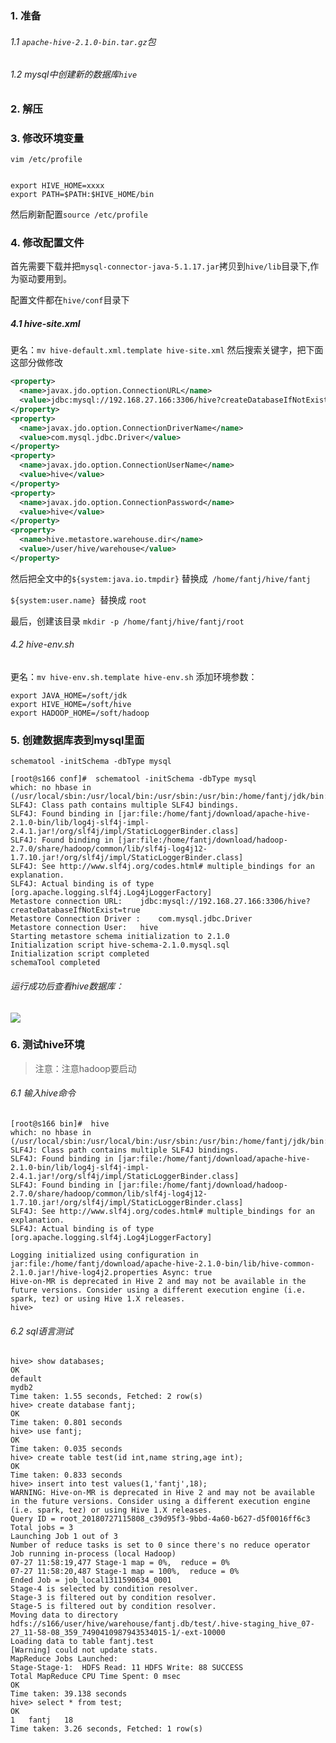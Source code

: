 ###   1. 准备
######   1.1 `apache-hive-2.1.0-bin.tar.gz`包

######   1.2 mysql中创建新的数据库`hive`
###   2. 解压
###   3. 修改环境变量
```
vim /etc/profile


export HIVE_HOME=xxxx
export PATH=$PATH:$HIVE_HOME/bin
```
然后刷新配置`source /etc/profile`

###   4. 修改配置文件

首先需要下载并把`mysql-connector-java-5.1.17.jar`拷贝到`hive/lib`目录下,作为驱动要用到。

配置文件都在`hive/conf`目录下
#####    4.1 hive-site.xml
更名：`mv hive-default.xml.template hive-site.xml`
然后搜索关键字，把下面这部分做修改
```xml
<property>
  <name>javax.jdo.option.ConnectionURL</name>
  <value>jdbc:mysql://192.168.27.166:3306/hive?createDatabaseIfNotExist=true</value>
</property>
<property>
  <name>javax.jdo.option.ConnectionDriverName</name>
  <value>com.mysql.jdbc.Driver</value>
</property>
<property>
  <name>javax.jdo.option.ConnectionUserName</name>
  <value>hive</value>
</property>
<property>
  <name>javax.jdo.option.ConnectionPassword</name>
  <value>hive</value>
</property>
<property>
  <name>hive.metastore.warehouse.dir</name>
  <value>/user/hive/warehouse</value>
</property>
``` 
然后把全文中的`${system:java.io.tmpdir}` 替换成` /home/fantj/hive/fantj`

`${system:user.name} `替换成 `root `

最后，创建该目录 `mkdir -p /home/fantj/hive/fantj/root`

######   4.2 hive-env.sh
更名：`mv hive-env.sh.template hive-env.sh`
添加环境参数：
```
export JAVA_HOME=/soft/jdk
export HIVE_HOME=/soft/hive
export HADOOP_HOME=/soft/hadoop
```

###   5. 创建数据库表到mysql里面
`schematool -initSchema -dbType mysql`
```
[root@s166 conf]#  schematool -initSchema -dbType mysql
which: no hbase in (/usr/local/sbin:/usr/local/bin:/usr/sbin:/usr/bin:/home/fantj/jdk/bin:/home/fantj/hadoop/bin:/usr/local/sbin:/usr/local/bin:/usr/sbin:/usr/bin:/home/fantj/jdk/bin:/home/fantj/hadoop/sbin:/root/bin:/home/fantj/jdk/bin:/home/fantj/hadoop/bin:/usr/local/sbin:/usr/local/bin:/usr/sbin:/usr/bin:/home/fantj/jdk/bin:/home/fantj/hadoop/bin:/usr/local/sbin:/usr/local/bin:/usr/sbin:/usr/bin:/home/fantj/jdk/bin:/home/fantj/hadoop/sbin:/root/bin:/home/fantj/jdk/bin:/home/fantj/hadoop/sbin:/home/fantj/hive/bin)
SLF4J: Class path contains multiple SLF4J bindings.
SLF4J: Found binding in [jar:file:/home/fantj/download/apache-hive-2.1.0-bin/lib/log4j-slf4j-impl-2.4.1.jar!/org/slf4j/impl/StaticLoggerBinder.class]
SLF4J: Found binding in [jar:file:/home/fantj/download/hadoop-2.7.0/share/hadoop/common/lib/slf4j-log4j12-1.7.10.jar!/org/slf4j/impl/StaticLoggerBinder.class]
SLF4J: See http://www.slf4j.org/codes.html# multiple_bindings for an explanation.
SLF4J: Actual binding is of type [org.apache.logging.slf4j.Log4jLoggerFactory]
Metastore connection URL:	 jdbc:mysql://192.168.27.166:3306/hive?createDatabaseIfNotExist=true
Metastore Connection Driver :	 com.mysql.jdbc.Driver
Metastore connection User:	 hive
Starting metastore schema initialization to 2.1.0
Initialization script hive-schema-2.1.0.mysql.sql
Initialization script completed
schemaTool completed

```

######   运行成功后查看hive数据库：

![](https://upload-images.jianshu.io/upload_images/5786888-276dce4d02fddd8e.png?imageMogr2/auto-orient/strip%7CimageView2/2/w/1240)

###   6. 测试hive环境
>注意：注意hadoop要启动

######   6.1 输入hive命令
```
[root@s166 bin]#  hive
which: no hbase in (/usr/local/sbin:/usr/local/bin:/usr/sbin:/usr/bin:/home/fantj/jdk/bin:/home/fantj/hadoop/bin:/usr/local/sbin:/usr/local/bin:/usr/sbin:/usr/bin:/home/fantj/jdk/bin:/home/fantj/hadoop/sbin:/root/bin:/home/fantj/jdk/bin:/home/fantj/hadoop/bin:/usr/local/sbin:/usr/local/bin:/usr/sbin:/usr/bin:/home/fantj/jdk/bin:/home/fantj/hadoop/bin:/usr/local/sbin:/usr/local/bin:/usr/sbin:/usr/bin:/home/fantj/jdk/bin:/home/fantj/hadoop/sbin:/root/bin:/home/fantj/jdk/bin:/home/fantj/hadoop/sbin:/home/fantj/hive/bin)
SLF4J: Class path contains multiple SLF4J bindings.
SLF4J: Found binding in [jar:file:/home/fantj/download/apache-hive-2.1.0-bin/lib/log4j-slf4j-impl-2.4.1.jar!/org/slf4j/impl/StaticLoggerBinder.class]
SLF4J: Found binding in [jar:file:/home/fantj/download/hadoop-2.7.0/share/hadoop/common/lib/slf4j-log4j12-1.7.10.jar!/org/slf4j/impl/StaticLoggerBinder.class]
SLF4J: See http://www.slf4j.org/codes.html# multiple_bindings for an explanation.
SLF4J: Actual binding is of type [org.apache.logging.slf4j.Log4jLoggerFactory]

Logging initialized using configuration in jar:file:/home/fantj/download/apache-hive-2.1.0-bin/lib/hive-common-2.1.0.jar!/hive-log4j2.properties Async: true
Hive-on-MR is deprecated in Hive 2 and may not be available in the future versions. Consider using a different execution engine (i.e. spark, tez) or using Hive 1.X releases.
hive> 
```

######   6.2 sql语言测试
```shell
hive> show databases;
OK
default
mydb2
Time taken: 1.55 seconds, Fetched: 2 row(s)
hive> create database fantj;
OK
Time taken: 0.801 seconds
hive> use fantj;
OK
Time taken: 0.035 seconds
hive> create table test(id int,name string,age int);
OK
Time taken: 0.833 seconds
hive> insert into test values(1,'fantj',18);
WARNING: Hive-on-MR is deprecated in Hive 2 and may not be available in the future versions. Consider using a different execution engine (i.e. spark, tez) or using Hive 1.X releases.
Query ID = root_20180727115808_c39d95f3-9bbd-4a60-b627-d5f0016ff6c3
Total jobs = 3
Launching Job 1 out of 3
Number of reduce tasks is set to 0 since there's no reduce operator
Job running in-process (local Hadoop)
07-27 11:58:19,477 Stage-1 map = 0%,  reduce = 0%
07-27 11:58:20,487 Stage-1 map = 100%,  reduce = 0%
Ended Job = job_local1311590634_0001
Stage-4 is selected by condition resolver.
Stage-3 is filtered out by condition resolver.
Stage-5 is filtered out by condition resolver.
Moving data to directory hdfs://s166/user/hive/warehouse/fantj.db/test/.hive-staging_hive_07-27_11-58-08_359_7490410987943534015-1/-ext-10000
Loading data to table fantj.test
[Warning] could not update stats.
MapReduce Jobs Launched: 
Stage-Stage-1:  HDFS Read: 11 HDFS Write: 88 SUCCESS
Total MapReduce CPU Time Spent: 0 msec
OK
Time taken: 39.138 seconds
hive> select * from test;
OK
1	fantj	18
Time taken: 3.26 seconds, Fetched: 1 row(s)

```
